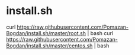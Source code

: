 # install.sh

curl https://raw.githubusercontent.com/Pomazan-Bogdan/install.sh/master/root.sh | bash
curl https://raw.githubusercontent.com/Pomazan-Bogdan/install.sh/master/centos.sh | bash
